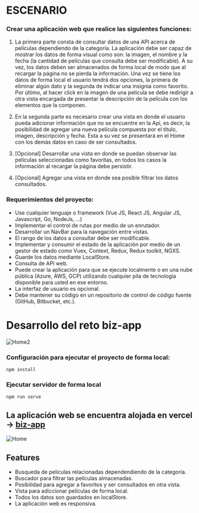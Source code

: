 # ESCENARIO
### Crear una aplicación web que realice las siguientes funciones:
1.	La primera parte consta de consultar datos de una API acerca de películas dependiendo de la categoría. La aplicación debe ser capaz de mostrar los datos de forma visual como son: la imagen, el nombre y la fecha (la cantidad de películas que consulta debe ser modificable). A su vez, los datos deben ser almacenados de forma local de modo que al recargar la página no se pierda la información. Una vez se tiene los datos de forma local el usuario tendrá dos opciones, la primera de eliminar algún dato y la segunda de indicar una insignia como favorito. Por último, al hacer click en la imagen de una película se debe redirigir a otra vista encargada de presentar la descripción de la película con los elementos que la componen. 

2.	En la segunda parte es necesario crear una vista en donde el usuario pueda adicionar información que no se encuentre en la Api, es decir, la posibilidad de agregar una nueva película compuesta por el título, imagen, descripción y fecha. Esta a su vez se presentará en el Home con los demás datos en caso de ser consultados.

3.	[Opcional] Desarrollar una vista en donde se puedan observar las películas seleccionadas como favoritas, en todos los casos la información al recargar la página debe persistir.

4.	[Opcional] Agregar una vista en donde sea posible filtrar los datos consultados.

### Requerimientos del proyecto:
-	Use cualquier lenguaje o framework (Vue JS, React JS, Angular JS, Javascript, Go, NodeJs, ...)
-	Implementar el control de rutas por medio de un enrutador.
-	Desarrollar un NavBar para la navegación entre vistas.
-	El rango de los datos a consultar debe ser modificable.
-	Implementar y consumir el estado de la aplicación por medio de un gestor de estado como Vuex, Context, Redux, Redux toolkit, NGXS. 
-	Guarde los datos mediante LocalStore.
-	Consulta de API web.
-	Puede crear la aplicación para que se ejecute localmente o en una nube pública (Azure, AWS, GCP) utilizando cualquier pila de tecnología disponible para usted en ese entorno.
-	La interfaz de usuario es opcional.
-	Debe mantener su código en un repositorio de control de código fuente (GitHub, Bitbucket, etc.).

# Desarrollo del reto biz-app
![Home2](https://i.ibb.co/Hx8Vn1C/Home.png)
### Configuración para ejecutar el proyecto de forma local:
```
npm install
```

### Ejecutar servidor de forma local
```
npm run serve
```

## La aplicación web se encuentra alojada en vercel   ->  [biz-app](https://biz-app.vercel.app/) 
![Home](https://i.ibb.co/yyW3ZWR/Home2.png)
## Features

- Busqueda de películas relacionadas dependendiendo de la categoría.
- Buscador para filtrar las películas almacenadas.
- Posibilidad para agregar a favoritos y ser consultados en otra vista.
- Vista para adiccionar películas de forma local.
- Todos los datos son guardados en localStore.
- La aplicación web es responsiva.


